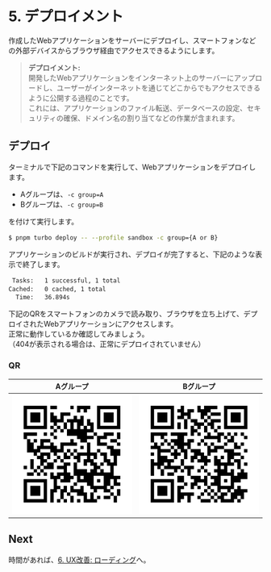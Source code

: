 # 5. デプロイメント

作成したWebアプリケーションをサーバーにデプロイし、スマートフォンなどの外部デバイスからブラウザ経由でアクセスできるようにします。  

>**デプロイメント:**  
> 開発したWebアプリケーションをインターネット上のサーバーにアップロードし、ユーザーがインターネットを通じてどこからでもアクセスできるように公開する過程のことです。  
> これには、アプリケーションのファイル転送、データベースの設定、セキュリティの確保、ドメイン名の割り当てなどの作業が含まれます。

## デプロイ
ターミナルで下記のコマンドを実行して、Webアプリケーションをデプロイします。  
- Aグループは、`-c group=A`  
- Bグループは、`-c group=B`

を付けて実行します。

```sh
$ pnpm turbo deploy -- --profile sandbox -c group={A or B}
```

アプリケーションのビルドが実行され、デプロイが完了すると、下記のような表示で終了します。

```sh
 Tasks:   1 successful, 1 total
Cached:   0 cached, 1 total
  Time:   36.894s 
```

下記のQRをスマートフォンのカメラで読み取り、ブラウザを立ち上げて、デプロイされたWebアプリケーションにアクセスします。  
正常に動作しているか確認してみましょう。  
（404が表示される場合は、正常にデプロイされていません）

### QR
| Aグループ | Bグループ |
| --- | --- |
| ![QR](./img/QR_A.png) | ![QR](./img/QR_B.png) |


## Next
時間があれば、[6. UX改善: ローディング](./6_UX改善_ローディング.md)へ。
